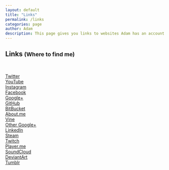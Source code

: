 ```yaml
---
layout: default
title: "Links"
permalink: /links
categories: page
author: Adam
description: This page gives you links to websites Adam has an account on.
---
```


<h2 class="">Links <small>(Where to find me)</small></h2>
<br />
<p id="linkbuttons">
  <div class="mdl-grid">
    <div class="mdl-cell mdl-cell--4-col">
      <a class="mdl-button mdl-js-button mdl-button--raised mdl-js-ripple-effect" href="http://twitter.com/thinkaliker" target="_blank"><i class="fa fa-twitter"></i> Twitter</a>
    </div>
    <div class="mdl-cell mdl-cell--4-col">
      <a class="mdl-button mdl-js-button mdl-button--raised mdl-js-ripple-effectr" href="http://youtube.com/thinkaliker" target="_blank"><i class="fa fa-youtube-play"></i> YouTube</a>
    </div>
    <div class="mdl-cell mdl-cell--4-col">
      <a class="mdl-button mdl-js-button mdl-button--raised mdl-js-ripple-effect" href="http://instagram.com/thinkaliker" target="_blank"><i class="fa fa-instagram"></i> Instagram</a>
    </div>
    <div class="mdl-cell mdl-cell--4-col">
      <a class="mdl-button mdl-js-button mdl-button--raised mdl-js-ripple-effect" href="http://facebook.com/thinkaliker" target="_blank"><i class="fa fa-facebook"></i> Facebook</a>
    </div>
    <div class="mdl-cell mdl-cell--4-col">
      <a class="mdl-button mdl-js-button mdl-button--raised mdl-js-ripple-effect" href="http://plus.google.com/+AdamChao" target="_blank"><i class="fa fa-google-plus"></i> Google+</a>
    </div>
    <div class="mdl-cell mdl-cell--4-col">
      <a class="mdl-button mdl-js-button mdl-button--raised mdl-js-ripple-effect" href="http://github.com/thinkaliker" target="_blank"><i class="fa fa-github-alt"></i> GitHub</a>
    </div>
    <div class="mdl-cell mdl-cell--4-col">
      <a class="mdl-button mdl-js-button mdl-button--raised mdl-js-ripple-effect" href="http://bitbucket.org/thinkaliker" target="_blank"><i class="fa fa-bitbucket"></i> BitBucket</a>
    </div>
    <div class="mdl-cell mdl-cell--4-col">
      <a class="mdl-button mdl-js-button mdl-button--raised mdl-js-ripple-effect" href="http://adamchao.me" target="_blank"><i class="fa fa-briefcase"></i> About.me</a>
    </div>
    <div class="mdl-cell mdl-cell--4-col">
      <a class="mdl-button mdl-js-button mdl-button--raised mdl-js-ripple-effect" href="http://vine.co/thinkaliker" target="_blank"><i class="fa fa-vine"></i> Vine</a>
    </div>
    <div class="mdl-cell mdl-cell--4-col">
      <a class="mdl-button mdl-js-button mdl-button--raised mdl-js-ripple-effect" href="http://plus.google.com/+thinkalikertk" target="_blank"><i class="fa fa-google-plus"></i> Other Google+</a>
    </div>
    <div class="mdl-cell mdl-cell--4-col">
      <a class="mdl-button mdl-js-button mdl-button--raised mdl-js-ripple-effect" href="http://linkedin.com/in/adamchao1" target="_blank"><i class="fa fa-linkedin"></i> LinkedIn</a>
    </div>
    <div class="mdl-cell mdl-cell--3-col">
      <a class="mdl-button mdl-js-button mdl-button--raised mdl-js-ripple-effect" href="http://steamcommunity.com/id/thinkaliker/"><i class="fa fa-steam"></i> Steam</a>
    </div>
    <div class="mdl-cell mdl-cell--4-col">
      <a class="mdl-button mdl-js-button mdl-button--raised mdl-js-ripple-effect" href="http://twitch.tv/thinkaliker/" target="_blank"><i class="fa fa-twitch"></i> Twitch</a>
    </div>
    <div class="mdl-cell mdl-cell--4-col">
      <a class="mdl-button mdl-js-button mdl-button--raised mdl-js-ripple-effect" href="http://player.me/thinkaliker" target="_blank"><i class="fa fa-globe"></i> Player.me</a>
    </div>
    <div class="mdl-cell mdl-cell--4-col">
      <a class="mdl-button mdl-js-button mdl-button--raised mdl-js-ripple-effect" href="http://soundcloud.com/thinkaliker" target="_blank"><i class="fa fa-soundcloud"></i> SoundCloud</a>
    </div>
    <div class="mdl-cell mdl-cell--4-col">
      <a class="mdl-button mdl-js-button mdl-button--raised mdl-js-ripple-effect" href="http://thinkaliker.deviantart.com/" target="_blank"><i class="fa fa-deviantart"></i> DeviantArt</a>
    </div>
    <div class="mdl-cell mdl-cell--4-col">
      <a class="mdl-button mdl-js-button mdl-button--raised mdl-js-ripple-effect" href="http://thinkaliker.tumblr.com" target="_blank"><i class="fa fa-tumblr"></i> Tumblr</a>
    </div>
  </div>
</p>

